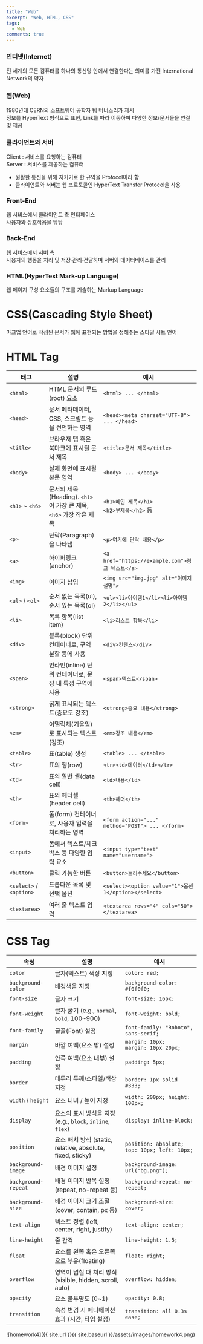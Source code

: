 ```yaml
---
title: "Web"
excerpt: "Web, HTML, CSS"
tags: 
  - Web
comments: true
---
```


### 인터넷(Internet)
전 세계의 모든 컴퓨터를 하나의 통신망 안에서 연결한다는 의미를 가진 International Network의 약자

### 웹(Web)
1980년대 CERN의 소프트웨어 공학자 팀 버너스리가 제시  
정보를 HyperText 형식으로 표현, Link를 따라 이동하며 다양한 정보/문서들을 연결 및 제공

### 클라이언트와 서버
Client : 서비스를 요청하는 컴퓨터  
Server : 서비스를 제공하는 컴퓨터  
- 원활한 통신을 위해 지키기로 한 규약을 Protocol이라 함
- 클라이언트와 서버는 웹 프로토콜인 HyperText Transfer Protocol을 사용


### Front-End
웹 서비스에서 클라이언트 측 인터페이스  
사용자와 상호작용을 담당

### Back-End
웹 서비스에서 서버 측  
사용자의 행동을 처리 및 저장·관리·전달하며 서버와 데이터베이스를 관리


### HTML(HyperText Mark-up Language)
웹 페이지 구성 요소들의 구조를 기술하는 Markup Language

# CSS(Cascading Style Sheet)
마크업 언어로 작성된 문서가 웹에 표현되는 방법을 정해주는 스타일 시트 언어




# HTML Tag

| 태그                  | 설명                                                   | 예시                                                               |
|-----------------------|--------------------------------------------------------|--------------------------------------------------------------------|
| `<html>`             | HTML 문서의 루트(root) 요소                            | `<html> ... </html>`                                              |
| `<head>`             | 문서 메타데이터, CSS, 스크립트 등을 선언하는 영역       | `<head><meta charset="UTF-8"> ... </head>`                        |
| `<title>`            | 브라우저 탭 혹은 북마크에 표시될 문서 제목             | `<title>문서 제목</title>`                                         |
| `<body>`             | 실제 화면에 표시될 본문 영역                           | `<body> ... </body>`                                              |
| `<h1>` ~ `<h6>`      | 문서의 제목(Heading). `<h1>`이 가장 큰 제목, `<h6>` 가장 작은 제목 | `<h1>메인 제목</h1>`<br>`<h2>부제목</h2>` 등                      |
| `<p>`                | 단락(Paragraph)을 나타냄                               | `<p>여기에 단락 내용</p>`                                         |
| `<a>`                | 하이퍼링크(anchor)                                      | `<a href="https://example.com">링크 텍스트</a>`                    |
| `<img>`              | 이미지 삽입                                            | `<img src="img.jpg" alt="이미지 설명">`                            |
| `<ul>` / `<ol>`      | 순서 없는 목록(ul), 순서 있는 목록(ol)                  | `<ul><li>아이템1</li><li>아이템2</li></ul>`                        |
| `<li>`               | 목록 항목(list item)                                   | `<li>리스트 항목</li>`                                            |
| `<div>`              | 블록(block) 단위 컨테이너로, 구역 분할 등에 사용        | `<div>컨텐츠</div>`                                                |
| `<span>`             | 인라인(inline) 단위 컨테이너로, 문장 내 특정 구역에 사용| `<span>텍스트</span>`                                              |
| `<strong>`           | 굵게 표시되는 텍스트(중요도 강조)                       | `<strong>중요 내용</strong>`                                       |
| `<em>`               | 이탤릭체(기울임)로 표시되는 텍스트(강조)                | `<em>강조 내용</em>`                                               |
| `<table>`            | 표(table) 생성                                         | `<table> ... </table>`                                            |
| `<tr>`               | 표의 행(row)                                           | `<tr><td>데이터</td></tr>`                                         |
| `<td>`               | 표의 일반 셀(data cell)                                | `<td>내용</td>`                                                   |
| `<th>`               | 표의 헤더셀(header cell)                                | `<th>헤더</th>`                                                   |
| `<form>`             | 폼(form) 컨테이너로, 사용자 입력을 처리하는 영역        | `<form action="..." method="POST"> ... </form>`                   |
| `<input>`            | 폼에서 텍스트/체크박스 등 다양한 입력 요소              | `<input type="text" name="username">`                             |
| `<button>`           | 클릭 가능한 버튼                                       | `<button>눌러주세요</button>`                                      |
| `<select>` / `<option>` | 드롭다운 목록 및 선택 옵션                           | `<select><option value="1">옵션1</option></select>`                |
| `<textarea>`         | 여러 줄 텍스트 입력                                    | `<textarea rows="4" cols="50"></textarea>`                         |




# CSS Tag

| 속성                 | 설명                                                   | 예시                                 |
|----------------------|--------------------------------------------------------|---------------------------------------|
| `color`             | 글자(텍스트) 색상 지정                                  | `color: red;`                         |
| `background-color`  | 배경색을 지정                                           | `background-color: #f0f0f0;`          |
| `font-size`         | 글자 크기                                              | `font-size: 16px;`                    |
| `font-weight`       | 글자 굵기 (e.g., `normal`, `bold`, 100~900)             | `font-weight: bold;`                  |
| `font-family`       | 글꼴(Font) 설정                                         | `font-family: "Roboto", sans-serif;`  |
| `margin`            | 바깥 여백(요소 밖) 설정                                 | `margin: 10px;`<br>`margin: 10px 20px;`|
| `padding`           | 안쪽 여백(요소 내부) 설정                               | `padding: 5px;`                       |
| `border`            | 테두리 두께/스타일/색상 지정                            | `border: 1px solid #333;`             |
| `width` / `height`  | 요소 너비 / 높이 지정                                  | `width: 200px; height: 100px;`        |
| `display`           | 요소의 표시 방식을 지정 (e.g., `block`, `inline`, `flex`)| `display: inline-block;`              |
| `position`          | 요소 배치 방식 (static, relative, absolute, fixed, sticky)| `position: absolute; top: 10px; left: 10px;` |
| `background-image`  | 배경 이미지 설정                                        | `background-image: url("bg.png");`    |
| `background-repeat` | 배경 이미지 반복 설정 (repeat, no-repeat 등)           | `background-repeat: no-repeat;`       |
| `background-size`   | 배경 이미지 크기 조절 (cover, contain, px 등)           | `background-size: cover;`             |
| `text-align`        | 텍스트 정렬 (left, center, right, justify)             | `text-align: center;`                 |
| `line-height`       | 줄 간격                                                | `line-height: 1.5;`                   |
| `float`             | 요소를 왼쪽 혹은 오른쪽으로 부유(floating)             | `float: right;`                        |
| `overflow`          | 영역이 넘칠 때 처리 방식 (visible, hidden, scroll, auto)| `overflow: hidden;`                   |
| `opacity`           | 요소 불투명도 (0~1)                                    | `opacity: 0.8;`                       |
| `transition`        | 속성 변경 시 애니메이션 효과 (시간, 타입 설정)          | `transition: all 0.3s ease;`          |


![homework4]({{ site.url }}{{ site.baseurl }}/assets/images/homework4.png)